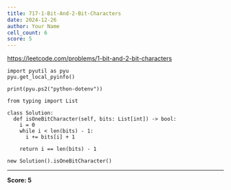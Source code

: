```yaml
---
title: 717-1-Bit-And-2-Bit-Characters
date: 2024-12-26
author: Your Name
cell_count: 6
score: 5
---
```


https://leetcode.com/problems/1-bit-and-2-bit-characters


```
import pyutil as pyu
pyu.get_local_pyinfo()
```


```
print(pyu.ps2("python-dotenv"))
```


```
from typing import List
```


```
class Solution:
  def isOneBitCharacter(self, bits: List[int]) -> bool:
    i = 0
    while i < len(bits) - 1:
      i += bits[i] + 1

    return i == len(bits) - 1
```


```
new Solution().isOneBitCharacter()
```


---
**Score: 5**